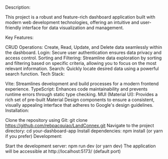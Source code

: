 Description:

This project is a robust and feature-rich dashboard application built with modern web development technologies, offering an intuitive and user-friendly interface for data visualization and management.

Key Features:

CRUD Operations: Create, Read, Update, and Delete data seamlessly within the dashboard.
Login: Secure user authentication ensures data privacy and access control.
Sorting and Filtering: Streamline data exploration by sorting and filtering based on specific criteria, allowing you to focus on the most relevant information.
Search: Quickly locate desired data using a powerful search function.
Tech Stack:

Vite: Streamlines development and build processes for a modern frontend experience.
TypeScript: Enhances code maintainability and prevents runtime errors through static type checking.
MUI (Material UI): Provides a rich set of pre-built Material Design components to ensure a consistent, visually appealing interface that adheres to Google's design guidelines.
Installation:

Clone the repository using Git: git clone https://github.com/rebpacquiao/LandConnex.git
Navigate to the project directory: cd your-dashboard-app
Install dependencies: npm install (or yarn if you prefer)
Development:

Start the development server: npm run dev (or yarn dev)
The application will be accessible at  http://localhost:5173/ (default port)
